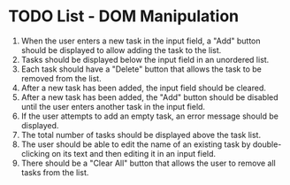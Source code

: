# TODO List - DOM Manipulation

1. When the user enters a new task in the input field, a "Add" button should be displayed to allow adding the task to the list.
2. Tasks should be displayed below the input field in an unordered list.
3. Each task should have a "Delete" button that allows the task to be removed from the list.
4. After a new task has been added, the input field should be cleared.
5. After a new task has been added, the "Add" button should be disabled until the user enters another task in the input field.
6. If the user attempts to add an empty task, an error message should be displayed.
7. The total number of tasks should be displayed above the task list.
8. The user should be able to edit the name of an existing task by double-clicking on its text and then editing it in an input field.
9. There should be a "Clear All" button that allows the user to remove all tasks from the list.
